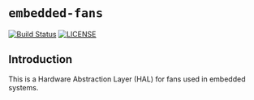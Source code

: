 # `embedded-fans`
[![Build Status](https://img.shields.io/badge/Build%20Status-Unknown-red)](BuildStatus)
[![LICENSE](https://img.shields.io/badge/License-MIT-blue)](LICENSE)

## Introduction
This is a Hardware Abstraction Layer (HAL) for fans used in embedded systems.